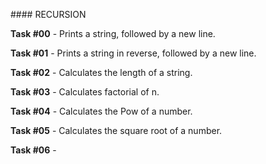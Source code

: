 #### RECURSION

**Task #00** - Prints a string, followed by a new line.

**Task #01** - Prints a string in reverse, followed by a new line.

**Task #02** - Calculates the length of a string.

**Task #03** - Calculates factorial of n.

**Task #04** - Calculates the Pow of a number.

**Task #05** - Calculates the square root of a number.

**Task #06** - 
